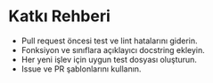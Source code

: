 # Katkı Rehberi

- Pull request öncesi test ve lint hatalarını giderin.
- Fonksiyon ve sınıflara açıklayıcı docstring ekleyin.
- Her yeni işlev için uygun test dosyası oluşturun.
- Issue ve PR şablonlarını kullanın.